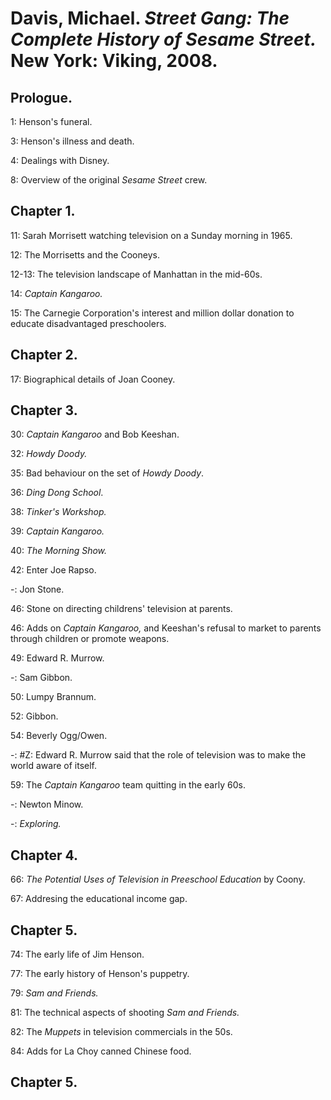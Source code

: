 # Davis, Michael. _Street Gang: The Complete History of Sesame Street._ New York: Viking, 2008.  

## Prologue.  

1: Henson's funeral.  

3: Henson's illness and death.  

4: Dealings with Disney.  

8: Overview of the original _Sesame Street_ crew.  

## Chapter 1.  

11: Sarah Morrisett watching television on a Sunday morning in 1965.  

12: The Morrisetts and the Cooneys.  

12-13: The television landscape of Manhattan in the mid-60s.  

14: _Captain Kangaroo._  

15: The Carnegie Corporation's interest and million dollar donation to educate disadvantaged preschoolers.

## Chapter 2.

17: Biographical details of Joan Cooney.   

## Chapter 3.  

30: _Captain Kangaroo_ and Bob Keeshan.   

32: _Howdy Doody._  

35: Bad behaviour on the set of _Howdy Doody_.  

36: _Ding Dong School_.  

38: _Tinker's Workshop._  

39: _Captain Kangaroo._  

40: _The Morning Show._  

42: Enter Joe Rapso.  

-: Jon Stone.  

46: Stone on directing childrens' television at parents.  

46: Adds on _Captain Kangaroo,_ and Keeshan's refusal to market to parents through children or promote weapons.  

49: Edward R. Murrow.  

-: Sam Gibbon.  

50: Lumpy Brannum.  

52: Gibbon.  

54: Beverly Ogg/Owen.  

-: #Z: Edward R. Murrow said that the role of television was to make the world aware of itself.  

59: The _Captain Kangaroo_ team quitting in the early 60s.  

-: Newton Minow.  

-: _Exploring._  

## Chapter 4.  

66: _The Potential Uses of Television in Preeschool Education_ by Coony.   

67: Addresing the educational income gap.  

## Chapter 5.  

74: The early life of Jim Henson.  

77: The early history of Henson's puppetry.  

79: _Sam and Friends._  

81: The technical aspects of shooting _Sam and Friends._  

82: The _Muppets_ in television commercials in the 50s.  

84: Adds for La Choy canned Chinese food.  

## Chapter 5.  
